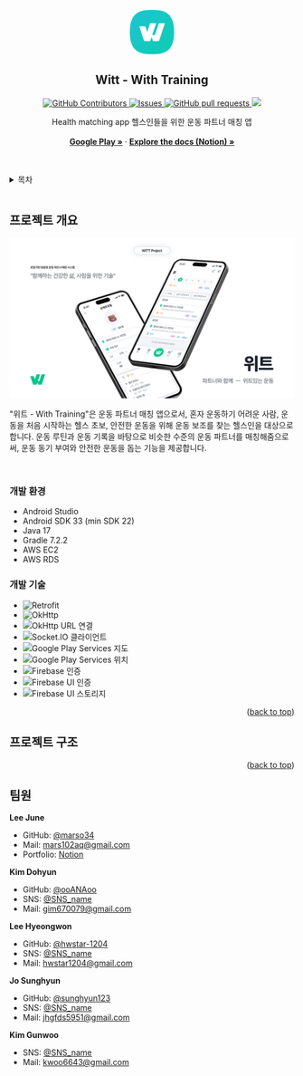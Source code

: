 <!-- PROJECT LOGO -->
<a name="readme-top"></a>
<br />
<div align="center">
  <a href="https://github.com/marso34/witt-client-java">
    <img src="info\witt_logo.png" alt="Logo" width="80" height="80">
  </a>

  ## Witt - With Training
  <p align="center">
    <a href="https://github.com/marso34/witt-java-client/graphs/contributors">
      <img alt="GitHub Contributors" src="https://img.shields.io/github/contributors/marso34/witt-java-client" />
    </a>
    <a href="https://github.com/marso34/witt-java-client/issues">
      <img alt="Issues" src="https://img.shields.io/github/issues/marso34/witt-java-client?color=0088ff" />
    </a>
    <a href="https://github.com/marso34/witt-java-client/pulls">
      <img alt="GitHub pull requests" src="https://img.shields.io/github/issues-pr/marso34/witt-java-client?color=0088ff" />
    </a>
    <a href="https://github.com/marso34/witt-client-java/pulse" alt="Activity">
      <img src="https://img.shields.io/github/commit-activity/m/marso34/witt-client-java" />
    </a>
    <br />
  </p>

  <p align="center">
    Health matching app 헬스인들을 위한 운동 파트너 매칭 앱 <br />
    <br />
    <a href="https://play.google.com/store/apps/details?id=com.gwnu.witt&hl=ko-KR"><strong>Google Play »</strong></a>
    ·
    <a href="https://projects-lj.notion.site/With-Training-2aca57d461f94f918dab38773869c3a6?pvs=4"><strong>Explore the docs (Notion) »</strong></a>
    <br />
    <br />
  </p>
</div>

<br />

<!-- TABLE OF CONTENTS -->
<details>
  <summary>목차</summary>
  <ol>
    <li>
      <a href="#프로젝트-개요">프로젝트 개요</a>
      <ul>
        <li><a href="#개발-환경">개발 환경</a></li>
        <li><a href="#개발-기술">개발 기술</a></li>
      </ul>
    </li>
    <li><a href="#프로젝트-구조">프로젝트 구조</a></li>
    <li><a href="#팀원">팀원</a></li>
  </ol>
</details>

<br />

<!-- ABOUT THE PROJECT -->
## 프로젝트 개요

<img src="info\main.png">

"위트 - With Training"은 운동 파트너 매칭 앱으로서, 혼자 운동하기 어려운 사람, 운동을 처음 시작하는 헬스 초보, 안전한 운동을 위해 운동 보조를 찾는 헬스인을 대상으로 합니다. 운동 루틴과 운동 기록을 바탕으로 비슷한 수준의 운동 파트너를 매칭해줌으로써, 운동 동기 부여와 안전한 운동을 돕는 기능을 제공합니다.

<br />


### 개발 환경

* Android Studio
* Android SDK 33 (min SDK 22)
* Java 17
* Gradle 7.2.2
* AWS EC2
* AWS RDS

### 개발 기술

* ![Retrofit](https://img.shields.io/badge/Retrofit-2.9.0-brightgreen)
* ![OkHttp](https://img.shields.io/badge/OkHttp-3.14.9-blue)
* ![OkHttp URL 연결](https://img.shields.io/badge/OkHttp_URL_Connection-3.4.2-blue)
* ![Socket.IO 클라이언트](https://img.shields.io/badge/Socket.IO_Client-2.1.0-brightgreen)
* ![Google Play Services 지도](https://img.shields.io/badge/Google_Play_Services-Maps-1)
* ![Google Play Services 위치](https://img.shields.io/badge/Google_Play_Services-Location-1)
* ![Firebase 인증](https://img.shields.io/badge/Firebase-Auth-orange)
* ![Firebase UI 인증](https://img.shields.io/badge/Firebase_UI_Auth-7.2.0-orange)
* ![Firebase UI 스토리지](https://img.shields.io/badge/Firebase_UI_Storage-7.2.0-orange)
<!--  * ![SQLite](https://img.shields.io/badge/SQLite-07405E?style=for-the-badge&logo=sqlite&logoColor=white) -->

<p align="right">(<a href="#readme-top">back to top</a>)</p>

<!-- CONTACT -->
## 프로젝트 구조


<p align="right">(<a href="#readme-top">back to top</a>)</p>

<!-- CONTACT -->
## 팀원

**Lee June**

- GitHub: [@marso34](https://github.com/marso34)
- Mail: <a href="mailto:mars102aq@gmail.com">mars102aq@gmail.com</a>
- Portfolio: [Notion](https://leejune.notion.site/Portfolio-70b846886e2e41368280f5a7e49f9e0d)

**Kim Dohyun**

- GitHub: [@ooANAoo](https://github.com/ooANAoo)
- SNS: [@SNS_name]()
- Mail: <a href="mailto:gim670079@gmail.com">gim670079@gmail.com</a>

**Lee Hyeongwon**

- GitHub: [@hwstar-1204](https://github.com/hwstar-1204)
- SNS: [@SNS_name]()
- Mail: <a href="mailto:hwstar1204@gmail.com">hwstar1204@gmail.com</a>

**Jo Sunghyun**

- GitHub: [@sunghyun123](https://github.com/sunghyun123)
- SNS: [@SNS_name]()
- Mail: <a href="mailto:jhgfds5951@gmail.com">jhgfds5951@gmail.com</a>

**Kim Gunwoo**

- SNS: [@SNS_name]()
- Mail: <a href="mailto:kwoo6643@gmail.com">kwoo6643@gmail.com</a>
